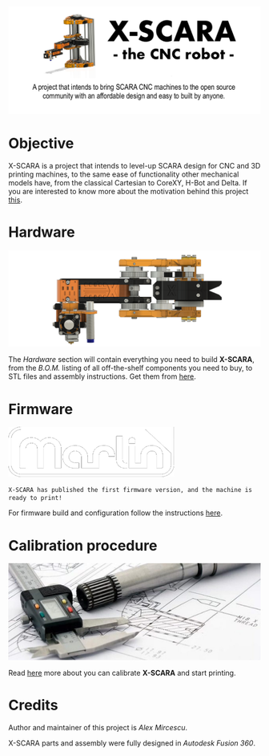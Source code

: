 ![X-SCARA](images/repository-logo.png)

Objective
===
X-SCARA is a project that intends to level-up SCARA design for CNC and 3D printing machines, to the same ease of functionality other mechanical models have, from the classical Cartesian to CoreXY, H-Bot and Delta. If you are interested to know more about the motivation behind this project [this](README_LONG.md).

Hardware
===
![hardware logo](images/hardware.png)

The *Hardware* section will contain everything you need to build **X-SCARA**, from the *B.O.M.* listing of all off-the-shelf components you need to buy, to STL files and assembly instructions. Get them from [here](hardware/README.md).

Firmware
===
![firmware logo](images/firmware.png)

    X-SCARA has published the first firmware version, and the machine is ready to print!

For firmware build and configuration follow the instructions [here](firmware/README.md).

Calibration procedure
===
![calibration logo](images/calibration.jpg)

Read [here](CALIBRATION.md) more about you can calibrate **X-SCARA** and start printing.

Credits
===
Author and maintainer of this project is *Alex Mircescu*.

X-SCARA parts and assembly were fully designed in *Autodesk Fusion 360*.

